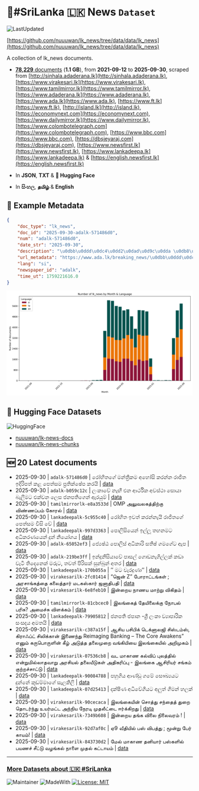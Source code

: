 # 📄#SriLanka 🇱🇰 News `Dataset`

![LastUpdated](https://img.shields.io/badge/last_updated-2025--09--30_14:41:30-green)

[https://github.com/nuuuwan/lk_news/tree/data/data/lk_news](https://github.com/nuuuwan/lk_news/tree/data/data/lk_news)

A collection of lk_news documents.

- [**78,229** documents](https://github.com/nuuuwan/lk_news/tree/data/data/lk_news) (**1.1 GB**), from **2021-09-12** to **2025-09-30**, scraped from [http://sinhala.adaderana.lk](http://sinhala.adaderana.lk), [https://www.virakesari.lk](https://www.virakesari.lk), [https://www.tamilmirror.lk](https://www.tamilmirror.lk), [https://www.adaderana.lk](https://www.adaderana.lk), [https://www.ada.lk](https://www.ada.lk), [https://www.ft.lk](https://www.ft.lk), [http://island.lk](http://island.lk), [https://economynext.com](https://economynext.com), [https://www.dailymirror.lk](https://www.dailymirror.lk), [https://www.colombotelegraph.com](https://www.colombotelegraph.com), [https://www.bbc.com](https://www.bbc.com), [https://dbsjeyaraj.com](https://dbsjeyaraj.com), [https://www.newsfirst.lk](https://www.newsfirst.lk), [https://www.lankadeepa.lk](https://www.lankadeepa.lk) & [https://english.newsfirst.lk](https://english.newsfirst.lk)

- In **JSON**, **TXT** & **🤗 Hugging Face**

- In **සිංහල**, **தமிழ்** & **English**

## 📝 Example Metadata

```json
{
    "doc_type": "lk_news",
    "doc_id": "2025-09-30-adalk-571486d0",
    "num": "adalk-571486d0",
    "date_str": "2025-09-30",
    "description": "\u0dbb\u0ddd\u0dc4\u0dd2\u0dad\u0d9c\u0dda \u0db8\u0db1\u0dca\u0dad\u0dca\u200d\u0dbb\u0dd3\u0d9a\u0db8 \u0d85\u0dc4\u0ddd\u0dc3\u0dd2 \u0d9a\u0dbb\u0db1\u0dca\u0db1 \u0dbb\u0dcf\u0da2\u0dd2\u0dad \u0d89\u0daf\u0dd2\u0dbb\u0dd2\u0db4\u0dad\u0dca \u0d9a\u0dc5 \u0db4\u0dd9\u0dad\u0dca\u0dc3\u0db8 \u0db4\u0dca\u200d\u0dbb\u0dad\u0dd2\u0d9a\u0dca\u0dc2\u0dda\u0db4 \u0d9a\u0dbb\u0dba\u0dd2",
    "url_metadata": "https://www.ada.lk/breaking_news/\u0dbb\u0ddd\u0dc4\u0dd2\u0dad\u0d9c\u0dda-\u0db8\u0db1\u0dca\u0dad\u0dca\u200d\u0dbb\u0dd3\u0d9a\u0db8-\u0d85\u0dc4\u0ddd\u0dc3\u0dd2-\u0d9a\u0dbb\u0db1\u0dca\u0db1-\u0dbb\u0dcf\u0da2\u0dd2\u0dad-\u0d89\u0daf\u0dd2\u0dbb\u0dd2\u0db4\u0dad\u0dca-\u0d9a\u0dc5-\u0db4\u0dd9\u0dad\u0dca\u0dc3\u0db8-\u0db4\u0dca\u200d\u0dbb\u0dad\u0dd2\u0d9a\u0dca\u0dc2\u0dda\u0db4-\u0d9a\u0dbb\u0dba\u0dd2/11-418815",
    "lang": "si",
    "newspaper_id": "adalk",
    "time_ut": 1759221616.0
}
```

![Chart](https://raw.githubusercontent.com/nuuuwan/lk_news/refs/heads/data/data/lk_news/docs_by_month_and_lang.png)

## 🤗 Hugging Face Datasets

![HuggingFace](https://img.shields.io/badge/-HuggingFace-FDEE21?style=for-the-badge&logo=HuggingFace)

- [nuuuwan/lk-news-docs](https://huggingface.co/datasets/nuuuwan/lk-news-docs)
- [nuuuwan/lk-news-chunks](https://huggingface.co/datasets/nuuuwan/lk-news-chunks)

## 🆕 20 Latest documents

- 2025-09-30 | `adalk-571486d0` | රෝහිතගේ මන්ත්‍රීකම අහෝසි කරන්න රාජිත ඉදිරිපත් කළ පෙත්සම ප්‍රතික්ෂේප කරයි | [data](https://github.com/nuuuwan/lk_news/tree/data/data/lk_news/2020s/2025/2025-09-30-adalk-571486d0)
- 2025-09-30 | `adalk-b059c12c` | ලංකාවේ නැඟී එන ආර්ථික අවස්ථා සොයා බැලීමට එක්වන ලෙස ජනපතිගෙන් ඇරයුම් | [data](https://github.com/nuuuwan/lk_news/tree/data/data/lk_news/2020s/2025/2025-09-30-adalk-b059c12c)
- 2025-09-30 | `tamilmirrorlk-e8a3533d` | OMP அலுவலகத்திற்கு விண்ணப்பம் கோரல் | [data](https://github.com/nuuuwan/lk_news/tree/data/data/lk_news/2020s/2025/2025-09-30-tamilmirrorlk-e8a3533d)
- 2025-09-30 | `lankadeepalk-5c955c40` | රෝහිත ඉවත් කරන්නැයි රාජිතගේ පෙත්සම විසි වේ | [data](https://github.com/nuuuwan/lk_news/tree/data/data/lk_news/2020s/2025/2025-09-30-lankadeepalk-5c955c40)
- 2025-09-30 | `lankadeepalk-997d3363` | පොලිසියෙන් ඉල්ලූ තහනමට අධිකරණයෙන් දුන් නියෝගය | [data](https://github.com/nuuuwan/lk_news/tree/data/data/lk_news/2020s/2025/2025-09-30-lankadeepalk-997d3363)
- 2025-09-30 | `adalk-65052ef3` | ජ්‍යෙෂ්ඨ පොලිස් අධිකාරි සතීෂ් ගමගේට ඇප | [data](https://github.com/nuuuwan/lk_news/tree/data/data/lk_news/2020s/2025/2025-09-30-adalk-65052ef3)
- 2025-09-30 | `adalk-219be3ff` | ඉන්දුනීසියාවේ පාසල් ගොඩනැගිල්ලක් කඩා වැටී තිදෙනෙක් මරුට, තවත් පිරිසක් සුන්බුන් අතර | [data](https://github.com/nuuuwan/lk_news/tree/data/data/lk_news/2020s/2025/2025-09-30-adalk-219be3ff)
- 2025-09-30 | `lankadeepalk-170b055a` | ’’ මට වැරදුණා’’ | [data](https://github.com/nuuuwan/lk_news/tree/data/data/lk_news/2020s/2025/2025-09-30-lankadeepalk-170b055a)
- 2025-09-30 | `virakesarilk-2fc01414` | “ஜென் Z” போராட்டங்கள் ;  அரசாங்கத்தை கலைத்தார் மடகஸ்கார் ஜனாதிபதி | [data](https://github.com/nuuuwan/lk_news/tree/data/data/lk_news/2020s/2025/2025-09-30-virakesarilk-2fc01414)
- 2025-09-30 | `virakesarilk-6e8feb10` | இன்றைய நாணய மாற்று விகிதம் | [data](https://github.com/nuuuwan/lk_news/tree/data/data/lk_news/2020s/2025/2025-09-30-virakesarilk-6e8feb10)
- 2025-09-30 | `tamilmirrorlk-81cbcec0` | இலங்கைத் தேயிலைக்கு நோபல் பரிசு? அமைச்சு விளக்கம் | [data](https://github.com/nuuuwan/lk_news/tree/data/data/lk_news/2020s/2025/2025-09-30-tamilmirrorlk-81cbcec0)
- 2025-09-30 | `lankadeepalk-79905812` | ජනපති ජපාන -ශ්‍රී ලංකා ව්‍යාපාරික සංසදය අමතයි | [data](https://github.com/nuuuwan/lk_news/tree/data/data/lk_news/2020s/2025/2025-09-30-lankadeepalk-79905812)
- 2025-09-30 | `virakesarilk-c387a15f` | ஆசிய பசிபிக் டெக்னாலஜி சிஸ்டம்ஸ், கிராஃப்ட் சிலிக்கான் இணைந்து Reimaging Banking – The Core Awakens” எனும் கருபொருளின் கீழ் அடுத்த தலைமுறை வங்கியியை இலங்கையில் அறிமுகம் | [data](https://github.com/nuuuwan/lk_news/tree/data/data/lk_news/2020s/2025/2025-09-30-virakesarilk-c387a15f)
- 2025-09-30 | `virakesarilk-07536cb8` | வட மாகாண கல்விப் புலத்தில் என்றுமில்லாதவாறு அரசியல் தலையீடுகள் அதிகரிப்பு - இலங்கை ஆசிரியர் சங்கம் குற்றச்சாட்டு | [data](https://github.com/nuuuwan/lk_news/tree/data/data/lk_news/2020s/2025/2025-09-30-virakesarilk-07536cb8)
- 2025-09-30 | `lankadeepalk-90084788` | පහුගිය ආණ්ඩු ගමේ සෞඛ්‍යයට දුන්නේ කුඩම්මාගේ සැලකිලි | [data](https://github.com/nuuuwan/lk_news/tree/data/data/lk_news/2020s/2025/2025-09-30-lankadeepalk-90084788)
- 2025-09-30 | `lankadeepalk-07d25413` | දක්ෂිණ අධිවේගියට අලුත් ගිමන් හලක් | [data](https://github.com/nuuuwan/lk_news/tree/data/data/lk_news/2020s/2025/2025-09-30-lankadeepalk-07d25413)
- 2025-09-30 | `virakesarilk-90cecaca` | இலங்கையின் சொத்து சந்தைத் துறை தொடர்ந்து உயர்மட்ட அந்நிய நேரடி முதலீட்டை ஈர்க்கிறது | [data](https://github.com/nuuuwan/lk_news/tree/data/data/lk_news/2020s/2025/2025-09-30-virakesarilk-90cecaca)
- 2025-09-30 | `virakesarilk-7349b608` | இன்றைய தங்க விலை நிலைவரம் ! | [data](https://github.com/nuuuwan/lk_news/tree/data/data/lk_news/2020s/2025/2025-09-30-virakesarilk-7349b608)
- 2025-09-30 | `virakesarilk-92d7af0c` | ஏ9 வீதியில் பஸ் விபத்து ; மூன்று பேர் காயம்! | [data](https://github.com/nuuuwan/lk_news/tree/data/data/lk_news/2020s/2025/2025-09-30-virakesarilk-92d7af0c)
- 2025-09-30 | `virakesarilk-843730d2` | மேல் மாகாண தனியார் பஸ்களில் பயணச் சீட்டு வழங்கல்  நாளை முதல் கட்டாயம் | [data](https://github.com/nuuuwan/lk_news/tree/data/data/lk_news/2020s/2025/2025-09-30-virakesarilk-843730d2)

---

### [More Datasets about 🇱🇰 #SriLanka](https://github.com/nuuuwan/lk_datasets)

![Maintainer](https://img.shields.io/badge/maintainer-nuuuwan-red)
![MadeWith](https://img.shields.io/badge/made_with-python-blue)
[![License: MIT](https://img.shields.io/badge/License-MIT-yellow.svg)](https://opensource.org/licenses/MIT)
